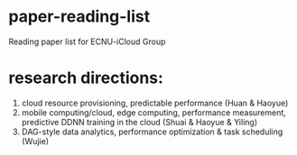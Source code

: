 # paper-reading-list
Reading paper list for ECNU-iCloud Group

# research directions: 
1. cloud resource provisioning, predictable performance (Huan & Haoyue)
2. mobile computing/cloud, edge computing, performance measurement, predictive DDNN training in the cloud (Shuai & Haoyue & Yiling)
3. DAG-style data analytics, performance optimization & task scheduling (Wujie)

